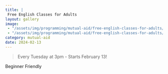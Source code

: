 ```yaml
---
title: |
 Free English Classes for Adults
layout: gallery
image:
 - "/assets/img/programming/mutual-aid/free-english-classes-for-adults/free-english-classes-for-adults-1x1.jpg"
 - "/assets/img/programming/mutual-aid/free-english-classes-for-adults/free-english-classes-for-adults-1x1.jpg"
category: mutual-aid
date: 2024-02-13
---
```

>Every Tuesday at 3pm - Starts February 13!

Beginner Friendly
